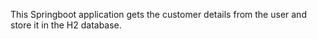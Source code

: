 This Springboot application gets the customer details from the user and store it in the H2 database.
